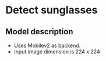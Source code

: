 # Detect sunglasses
## Model description
* Uses Mobilev2 as backend.
* Input image dimension is 224 x 224
